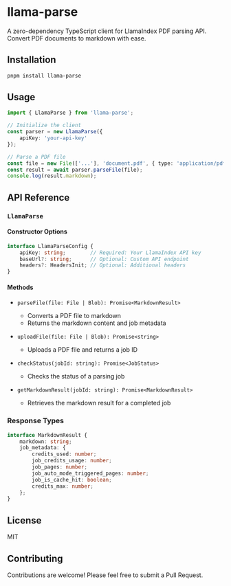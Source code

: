 # llama-parse

A zero-dependency TypeScript client for LlamaIndex PDF parsing API. Convert PDF documents to markdown with ease.

## Installation

```bash
pnpm install llama-parse
```

## Usage

```typescript
import { LlamaParse } from 'llama-parse';

// Initialize the client
const parser = new LlamaParse({
    apiKey: 'your-api-key'
});

// Parse a PDF file
const file = new File(['...'], 'document.pdf', { type: 'application/pdf' });
const result = await parser.parseFile(file);
console.log(result.markdown);
```

## API Reference

### `LlamaParse`

#### Constructor Options

```typescript
interface LlamaParseConfig {
    apiKey: string;        // Required: Your LlamaIndex API key
    baseUrl?: string;      // Optional: Custom API endpoint
    headers?: HeadersInit; // Optional: Additional headers
}
```

#### Methods

- `parseFile(file: File | Blob): Promise<MarkdownResult>`
  - Converts a PDF file to markdown
  - Returns the markdown content and job metadata

- `uploadFile(file: File | Blob): Promise<string>`
  - Uploads a PDF file and returns a job ID

- `checkStatus(jobId: string): Promise<JobStatus>`
  - Checks the status of a parsing job

- `getMarkdownResult(jobId: string): Promise<MarkdownResult>`
  - Retrieves the markdown result for a completed job

### Response Types

```typescript
interface MarkdownResult {
    markdown: string;
    job_metadata: {
        credits_used: number;
        job_credits_usage: number;
        job_pages: number;
        job_auto_mode_triggered_pages: number;
        job_is_cache_hit: boolean;
        credits_max: number;
    };
}
```

## License

MIT

## Contributing

Contributions are welcome! Please feel free to submit a Pull Request.
